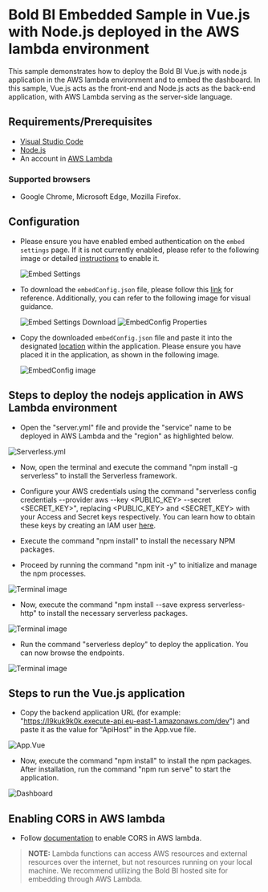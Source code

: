 # Bold BI Embedded Sample in Vue.js with Node.js deployed in the AWS lambda environment

This sample demonstrates how to deploy the Bold BI Vue.js with node.js application in the AWS lambda environment and to embed the dashboard. In this sample, Vue.js acts as the front-end and Node.js acts as the back-end application, with AWS Lambda serving as the server-side language.

## Requirements/Prerequisites

* [Visual Studio Code](https://code.visualstudio.com/download)
* [Node.js](https://nodejs.org/en/)
* An account in [AWS Lambda](https://aws.amazon.com/lambda/)

### Supported browsers
  
* Google Chrome, Microsoft Edge, Mozilla Firefox.

## Configuration

* Please ensure you have enabled embed authentication on the `embed settings` page. If it is not currently enabled, please refer to the following image or detailed [instructions](https://help.boldbi.com/site-administration/embed-settings/#get-embed-secret-code?utm_source=github&utm_medium=backlinks) to enable it.

    ![Embed Settings](https://github.com/boldbi/aspnet-core-sample/assets/91586758/b3a81978-9eb4-42b2-92bb-d1e2735ab007)

* To download the `embedConfig.json` file, please follow this [link](https://help.boldbi.com/site-administration/embed-settings/#get-embed-configuration-file?utm_source=github&utm_medium=backlinks) for reference. Additionally, you can refer to the following image for visual guidance.

     ![Embed Settings Download](https://github.com/boldbi/aspnet-core-sample/assets/91586758/d27d4cfc-6a3e-4c34-975e-f5f22dea6172)
     ![EmbedConfig Properties](https://github.com/boldbi/aspnet-core-sample/assets/91586758/d6ce925a-0d4c-45d2-817e-24d6d59e0d63)

* Copy the downloaded `embedConfig.json` file and paste it into the designated [location](https://github.com/boldbi/vue-with-nodejs-sample/tree/master/Nodejs) within the application. Please ensure you have placed it in the application, as shown in the following image.

    ![EmbedConfig image](https://github.com/boldbi/vue-with-nodejs-sample/assets/129486688/0f396ab7-24d7-4fb3-b54e-312c430512c9)

## Steps to deploy the nodejs application in AWS Lambda environment

* Open the "server.yml" file and provide the "service" name to be deployed in AWS Lambda and the "region" as highlighted below.

 ![Serverless.yml](https://github.com/boldbi/vue-with-nodejs-sample/assets/149655326/ca992c5e-47be-4d57-aeee-1bd0c90880db)

* Now, open the terminal and execute the command "npm install -g serverless" to install the Serverless framework.

* Configure your AWS credentials using the command "serverless config credentials --provider aws --key <PUBLIC_KEY> --secret <SECRET_KEY>", replacing <PUBLIC_KEY> and <SECRET_KEY> with your Access and Secret keys respectively. You can learn how to obtain these keys by creating an IAM user [here](https://docs.aws.amazon.com/IAM/latest/UserGuide/id_users_create.html).

* Execute the command "npm install" to install the necessary NPM packages.

* Proceed by running the command "npm init -y" to initialize and manage the npm processes.

 ![Terminal image](https://github.com/boldbi/vue-with-nodejs-sample/assets/149655326/ec753cb6-6c52-4413-afa9-4a0b70920ba8)

* Now, execute the command "npm install --save express serverless-http" to install the necessary serverless packages.

 ![Terminal image](https://github.com/boldbi/vue-with-nodejs-sample/assets/149655326/44adbd8a-81c2-4b3c-99bc-e3c76d48a637)

* Run the command "serverless deploy" to deploy the application. You can now browse the endpoints.

 ![Terminal image](https://github.com/boldbi/vue-with-nodejs-sample/assets/149655326/860e9222-1e59-4290-8b14-733a66baee12)

## Steps to run the Vue.js application

* Copy the backend application URL (for example: "<https://l9kuk9k0k.execute-api.eu-east-1.amazonaws.com/dev>") and paste it as the value for "ApiHost" in the App.vue file.

 ![App.Vue](https://github.com/boldbi/vue-with-nodejs-sample/assets/149655326/bafb519e-1526-4c22-9ab5-2b70ff989ceb)

* Now, execute the command "npm install" to install the npm packages. After installation, run the command "npm run serve" to start the application.

 ![Dashboard](https://github.com/boldbi/vue-with-nodejs-sample/assets/149655326/f78d7def-81c9-482d-ba4b-c28c72686c7a)

## Enabling CORS in AWS lambda

* Follow [documentation](https://docs.aws.amazon.com/apigateway/latest/developerguide/how-to-cors-console.html) to enable CORS in AWS lambda.

> **NOTE:** Lambda functions can access AWS resources and external resources over the internet, but not resources running on your local machine. We recommend utilizing the Bold BI hosted site for embedding through AWS Lambda.
